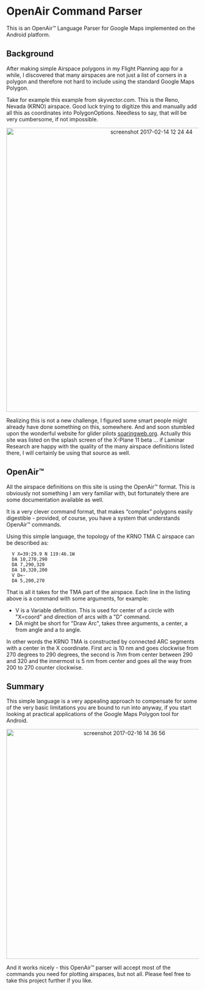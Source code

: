 # OpenAir Command Parser
This is an OpenAir™ Language Parser for Google Maps implemented on the Android platform.

## Background
After making simple Airspace polygons in my Flight Planning app for a while, I discovered that many airspaces are not just a list of corners in a polygon and therefore not hard to include using the standard Google Maps Polygon.
<p/>
Take for example this example from skyvector.com. This is the Reno, Nevada (KRNO) airspace. Good luck trying to digitize this and manually add all this as coordinates into PolygonOptions. Needless to say, that will be very cumbersome, if not impossible. 
<p align="center">
<img width="745" alt="screenshot 2017-02-14 12 24 44" src="https://cloud.githubusercontent.com/assets/3058746/22986895/941b1d72-f3df-11e6-82b5-f49e13608e8b.png">
</p>


Realizing this is not a new challenge, I figured some smart people might already have done something on this, somewhere. And 
and soon stumbled upon the wonderful website for glider pilots [soaringweb.org](http://soaringweb.org). 
Actually this site was listed on the splash screen of the X-Plane 11 beta ... if Laminar Research are happy with the quality 
of the many airspace definitions listed there, I will certainly be using that source as well. 


## OpenAir™
All the airspace definitions on this site is using the OpenAir™ format. This is obviously not something I am very familiar 
with, but fortunately there are some documentation available as well.

It is a very clever command format, that makes “complex” polygons easily digestible - provided, of course, you have a system 
that understands OpenAir™ commands.

Using this simple language, the topology of the KRNO TMA C airspace can be described as:

```openair
  V X=39:29.9 N 119:46.1W
  DA 10,270,290
  DA 7,290,320
  DA 10,320,200
  V D=-
  DA 5,200,270
```

That is all it takes for the TMA part of the airspace. Each line in the listing above is a command with some arguments, for example:
* V is a Variable definition. This is used for center of a circle with "X=coord" and direction of arcs with a "D" command.
* DA might be short for "Draw Arc", takes three arguments, a center, a from angle and a to angle.

In other words the KRNO TMA is constructed by connected ARC segments with a center in the X coordinate. 
First arc is 10 nm and goes clockwise from 270 degrees to 290 degrees, the second is 7nm from center between 290 and 320 and the innermost is 5 nm from center and goes all the way from 200 to 270 counter clockwise.


## Summary
This simple language is a very appealing approach to compensate for some of the very basic limitations you are bound to run into anyway, if you start looking at practical applications of the Google Maps Polygon tool for Android.

<p align="center">
<img width="603" alt="screenshot 2017-02-16 14 36 56" src="https://cloud.githubusercontent.com/assets/3058746/23011831/a5b644f0-f455-11e6-93f7-900f49919adf.png">
</p>

And it works nicely - this OpenAir™ parser will accept most of the commands you need for plotting airspaces, but not all.
Please feel free to take this project further if you like.

